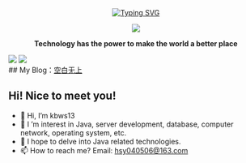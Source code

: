 <div align="center">
    
  <!-- dynamic typing effect 动态打字效果 -->
  <div align="center">
    <a href="https://blog.sunguoqi.com/">
      <img src="https://readme-typing-svg.demolab.com?font=Fira+Code&pause=1000&width=435&lines=println(%22Hello%2C%20World%22);空白无上&center=true&size=27" alt="Typing SVG" />
    </a>
  </div>

  <!-- knock code pictures 敲代码的图片 -->
  <img src="https://cdn.jsdelivr.net/gh/sun0225SUN/sun0225SUN/assets/images/coding.gif" /><br>
  
  <p><b>Technology has the power to make the world a better place</b></p>

</div>

<div>
  <img src="https://github-readme-stats.vercel.app/api?username=kbws13&show_icons=true&theme=vue"/>
  <img src="https://github-readme-stats.vercel.app/api/top-langs/?username=kbws13&layout=compact&langs_count=6"/>
</div>
## My Blog：<a href="https://kbws.xyz">空白无上</a>

## Hi! Nice to meet you!

<!-- 个人简介 -->
- 👋 Hi, I’m kbws13
- 👀 I ’m interest in Java, server development, database, computer network, operating system, etc.
- 💞️ I hope to delve into Java related technologies.
- 📫 How to reach me? Email: hsy040506@163.com
